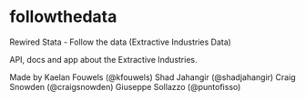 followthedata
=============

Rewired Stata - Follow the data (Extractive Industries Data)

API, docs and app about the Extractive Industries.

Made by
Kaelan Fouwels (@kfouwels)
Shad Jahangir (@shadjahangir)
Craig Snowden (@craigsnowden)
Giuseppe Sollazzo (@puntofisso)
